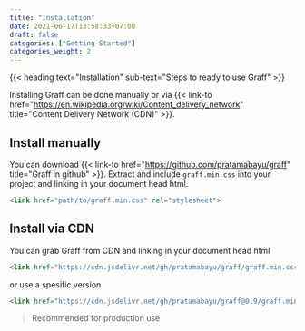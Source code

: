 ```yaml
---
title: "Installation"
date: 2021-06-17T13:58:33+07:00
draft: false
categories: ["Getting Started"]
categories_weight: 2
---
```


{{< heading text="Installation" sub-text="Steps to ready to use Graff" >}}

Installing Graff can be done manually or via {{< link-to  href="https://en.wikipedia.org/wiki/Content_delivery_network" title="Content Delivery Network (CDN)" >}}.

## Install manually

You can download {{< link-to  href="https://github.com/pratamabayu/graff" title="Graff in github" >}}. Extract and include `graff.min.css` into your project and linking in your document head html.

``` html
<link href="path/to/graff.min.css" rel="stylesheet">
```

## Install via CDN

You can grab Graff from CDN and linking in your document head html

``` html
<link href="https://cdn.jsdelivr.net/gh/pratamabayu/graff/graff.min.css" rel="stylesheet">
```

or use a spesific version

``` html
<link href="https://cdn.jsdelivr.net/gh/pratamabayu/graff@0.9/graff.min.css" rel="stylesheet">
```

>   Recommended for production use
